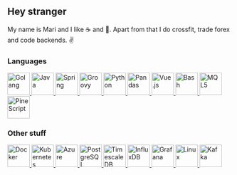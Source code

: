 ## Hey stranger

My name is Mari and I like ☕ and 🥓. Apart from that I do crossfit, trade forex and code backends. :v:

### Languages

<a href="https://golang.org/">
  <img src="http://cdn.codesamplez.com/wp-content/uploads/2015/12/golang.png" alt="Golang" height="50"/>
</a>
<a href="https://java.com/">
  <img src="https://upload.wikimedia.org/wikipedia/de/thumb/e/e1/Java-Logo.svg/243px-Java-Logo.svg.png?20061221200047" alt="Java" height="50"/>
</a>
<a href="https://spring.io/">
  <img src="https://javapointers.com/wp-content/themes/JavaPointers/img/spring-logo.png" alt="Spring" height="50"/>
</a>
<a href="https://groovy-lang.org/">
  <img src="https://upload.wikimedia.org/wikipedia/commons/thumb/3/36/Groovy-logo.svg/890px-Groovy-logo.svg.png" alt="Groovy" height="50"/>
</a>
<a href="https://python.org/">
  <img src="https://github.com/jalbertsr/logo-badge-images/blob/master/img/rsz_python.png" alt="Python" height="50"/>
</a>
<a href="https://pandas.pydata.org/">
  <img src="https://upload.wikimedia.org/wikipedia/commons/thumb/2/22/Pandas_mark.svg/449px-Pandas_mark.svg.png?20200210000431" alt="Pandas" height="50"/>
</a>
<a href="https://vuejs.org/">
  <img src="https://github.com/jalbertsr/logo-badge-images/blob/master/img/rsz_vue.png" alt="Vue.js" height="50"/>
</a>
<a href="https://www.gnu.org/software/bash/">
  <img src="https://upload.wikimedia.org/wikipedia/commons/thumb/4/4b/Bash_Logo_Colored.svg/1200px-Bash_Logo_Colored.svg.png" alt="Bash" height="50"/>
</a>
<a href="https://www.mql5.com/en/docs/">
  <img src="https://c.mql5.com/i/community/logo_mql5-2.png" alt="MQL5" height="50"/>
</a>
<a href="https://www.tradingview.com/pine-script-docs/en/v5/Introduction.html">
  <img src="https://www.tradingview.com/pine-script-docs/en/v5/_images/Pine_Script_logo_small.png" alt="Pine Script" height="50"/>
</a>

### Other stuff

<a href="https://docker.com/">
  <img src="https://i.imgur.com/VyjCJuz.png" alt="Docker" height="50"/>
</a>
<a href="https://kubernetes.io/">
  <img src="https://cdn.icon-icons.com/icons2/2699/PNG/512/kubernetes_logo_icon_168359.png" alt="Kubernetes" height="50"/>
</a>
<a href="https://azure.microsoft.com/">
  <img src="https://swimburger.net/media/fbqnp2ie/azure.svg" alt="Azure" height="50"/>
</a>
<a href="https://postgresql.org/">
  <img src="https://github.com/jalbertsr/logo-badge-images/blob/master/img/rsz_postgresql.png" alt="PostgreSQL" height="50"/>
</a>
<a href="https://www.timescale.com/">
  <img src="https://cdn.iconscout.com/icon/free/png-256/timescaledb-1958407-1651618.png" alt="TimescaleDB" height="50"/>
</a>
<a href="https://www.influxdata.com/">
  <img src="https://influxdata.github.io/branding/img/downloads/influxdata-logo--symbol--pool-alpha.png" alt="InfluxDB" height="50"/>
</a>
<a href="https://grafana.com//">
  <img src="https://upload.wikimedia.org/wikipedia/commons/thumb/3/3b/Grafana_icon.svg/702px-Grafana_icon.svg.png?20230113182558" alt="Grafana" height="50"/>
<a href="https://linux.org/">
  <img src="https://www.pngall.com/wp-content/uploads/5/Linux-Logo-Transparent.png" alt="Linux" height="50"/>
</a>
<a href="https://kafka.apache.org/">
  <img src="https://cdn.icon-icons.com/icons2/2699/PNG/512/apache_kafka_logo_icon_167866.png" alt="Kafka" height="50"/>
</a>

<!--
<a href="https://www.snowflake.com/">
  <img src="https://companieslogo.com/img/orig/SNOW-35164165.png" alt="Snowflake" height="50"/>
</a>
<a href="https://www.databricks.com/">
  <img src="https://s3.us-east-1.amazonaws.com/accredible_temp_credential_images/16002836894132567677717491881160.png" alt="Databricks" height="50"/>
</a>
-->
